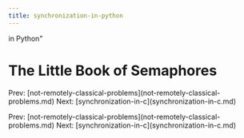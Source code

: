 ```yaml
---
title: synchronization-in-python
---
```


in Python\"

# The Little Book of Semaphores

Prev:
\[not-remotely-classical-problems](not-remotely-classical-problems.md)
Next:
\[synchronization-in-c](synchronization-in-c.md)

Prev:
\[not-remotely-classical-problems](not-remotely-classical-problems.md)
Next:
\[synchronization-in-c](synchronization-in-c.md)
